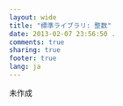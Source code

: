 ```yaml
---
layout: wide
title: "標準ライブラリ: 整数"
date: 2013-02-07 23:56:50 .
comments: true
sharing: true
footer: true
lang: ja
---
```


未作成
